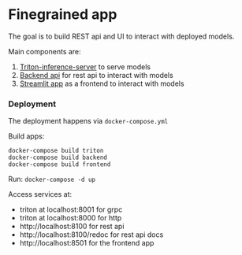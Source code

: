 # Finegrained app

The goal is to build REST api and UI
to interact with deployed models.

Main components are:
1. [Triton-inference-server](https://github.com/triton-inference-server/server)
to serve models
2. [Backend api](fastapi.tiangolo.com/) for rest api to interact with models
3. [Streamlit app](streamlit.io/) as a frontend
to interact with models

### Deployment

The deployment happens via `docker-compose.yml`

Build apps:
```shell
docker-compose build triton
docker-compose build backend
docker-compose build frontend
```

Run: `docker-compose -d up`

Access services at:
- triton at localhost:8001 for grpc
- triton at localhost:8000 for http
- http://localhost:8100 for rest api
- http://localhost:8100/redoc for rest api docs
- http://localhost:8501 for the frontend app